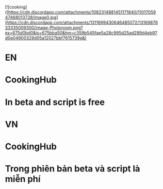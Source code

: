 [![cooking]([https://cdn.discordapp.com/attachments/1082314881451171840/1101705947468013728/image0.jpg](https://cdn.discordapp.com/attachments/1311699430646485072/1316987633335009300/image-Photoroom.png?ex=675d0bd0&is=675bba50&hm=c359b545fae5a28c995d25ad289d4eb97d0e04900329d05a12027bbf7615739e&)
# EN
# CookingHub
# In beta and script is free

# VN
# CookingHub
# Trong phiên bản beta và script là miễn phí
